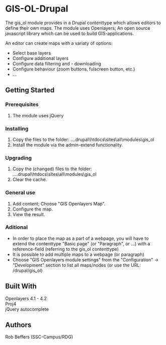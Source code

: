 # GIS-OL-Drupal
<p>The gis_ol module provides in a Drupal contenttype which allows editors to define their own maps. The module uses Openlayers; An open source javascript library which can be used to build GIS-applications.</p>
<p>An editor can create maps with a variaty of options:<ul>
	<li>Select base layers</li>
	<li>Configure additional layers</li>
	<li>Configure data filtering and - downloading</li>
	<li>Configure behaviour (zoom buttons, fulscreen button, etc.)</li>
	<li>&hellip;</li>
</ul></p>

## Getting Started

### Prerequisites

<ol>
	<li>The module uses jQuery</li>
</ol>

### Installing

<ol>
	<li>Copy the files to the folder: ....drupal\htdocs\sites\all\modules\gis_ol</li>
	<li>Install the module via the admin-extend functionality.</li>
</ol>

### Upgrading

<ol>
	<li>Copy the (changed) files to the folder: ....drupal\htdocs\sites\all\modules\gis_ol</li>
	<li>Clear the cache.</li>
</ol>

### General use

<ol>
	<li>Add content; Choose &quot;GIS Openlayers Map&quot;.</li>
	<li>Configure the map.</li>
	<li>View the result.</li>
</ol>

### Aditional

<ul>
<li>In order to place the map as a part of a webpage, you will have to extend the contenttype &quot;Basic page&quot; (or &quot;Paragraph&quot;, or &hellip;) with a reference-field (referring to the gis_ol contenttype)</li>
<li>It is possible to add multiple maps to a webpage (or paragraph)</li>
<li>Choose &quot;GIS Openlayers module settings&quot; from the &quot;Configuration&quot; -&gt; &quot;Development&quot; section to list all maps/nodes (or use the URL: /drupal/gis_ol)</li>
</ul>


## Built With

<p>Openlayers 4.1 - 4.2<br>Proj4<br>jQuery autocomplete</p>

## Authors

Rob Beffers (SSC-Campus/RDG)